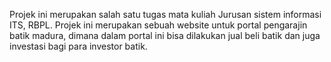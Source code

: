 Projek ini merupakan salah satu tugas mata kuliah Jurusan sistem informasi ITS, RBPL. Projek ini merupakan sebuah website untuk portal pengarajin batik madura, dimana dalam portal ini bisa dilakukan jual beli batik dan juga investasi bagi para investor batik.